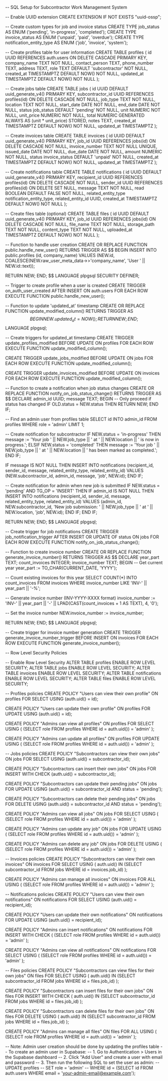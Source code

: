 -- SQL Setup for Subcontractor Work Management System

-- Enable UUID extension
CREATE EXTENSION IF NOT EXISTS "uuid-ossp";

-- Create custom types for job and invoice status
CREATE TYPE job_status AS ENUM ('pending', 'in-progress', 'completed');
CREATE TYPE invoice_status AS ENUM ('unpaid', 'paid', 'overdue');
CREATE TYPE notification_entity_type AS ENUM ('job', 'invoice', 'system');

-- Create profiles table for user information
CREATE TABLE profiles (
  id UUID REFERENCES auth.users ON DELETE CASCADE PRIMARY KEY,
  company_name TEXT NOT NULL,
  contact_person TEXT,
  phone_number TEXT,
  address TEXT,
  role TEXT DEFAULT 'subcontractor' NOT NULL,
  created_at TIMESTAMPTZ DEFAULT NOW() NOT NULL,
  updated_at TIMESTAMPTZ DEFAULT NOW() NOT NULL
);

-- Create jobs table
CREATE TABLE jobs (
  id UUID DEFAULT uuid_generate_v4() PRIMARY KEY,
  subcontractor_id UUID REFERENCES profiles(id) ON DELETE CASCADE NOT NULL,
  job_type TEXT NOT NULL,
  location TEXT NOT NULL,
  start_date DATE NOT NULL,
  end_date DATE NOT NULL,
  status job_status DEFAULT 'pending' NOT NULL,
  unit NUMERIC NOT NULL,
  unit_price NUMERIC NOT NULL,
  total NUMERIC GENERATED ALWAYS AS (unit * unit_price) STORED,
  notes TEXT,
  created_at TIMESTAMPTZ DEFAULT NOW() NOT NULL,
  updated_at TIMESTAMPTZ
);

-- Create invoices table
CREATE TABLE invoices (
  id UUID DEFAULT uuid_generate_v4() PRIMARY KEY,
  job_id UUID REFERENCES jobs(id) ON DELETE CASCADE NOT NULL,
  invoice_number TEXT NOT NULL UNIQUE,
  issued_date DATE NOT NULL,
  due_date DATE NOT NULL,
  amount NUMERIC NOT NULL,
  status invoice_status DEFAULT 'unpaid' NOT NULL,
  created_at TIMESTAMPTZ DEFAULT NOW() NOT NULL,
  updated_at TIMESTAMPTZ
);

-- Create notifications table
CREATE TABLE notifications (
  id UUID DEFAULT uuid_generate_v4() PRIMARY KEY,
  recipient_id UUID REFERENCES profiles(id) ON DELETE CASCADE NOT NULL,
  sender_id UUID REFERENCES profiles(id) ON DELETE SET NULL,
  message TEXT NOT NULL,
  read BOOLEAN DEFAULT FALSE NOT NULL,
  related_entity_type notification_entity_type,
  related_entity_id UUID,
  created_at TIMESTAMPTZ DEFAULT NOW() NOT NULL
);

-- Create files table (optional)
CREATE TABLE files (
  id UUID DEFAULT uuid_generate_v4() PRIMARY KEY,
  job_id UUID REFERENCES jobs(id) ON DELETE CASCADE NOT NULL,
  file_name TEXT NOT NULL,
  storage_path TEXT NOT NULL,
  content_type TEXT NOT NULL,
  uploaded_at TIMESTAMPTZ DEFAULT NOW() NOT NULL
);

-- Function to handle user creation
CREATE OR REPLACE FUNCTION public.handle_new_user()
RETURNS TRIGGER AS $$
BEGIN
  INSERT INTO public.profiles (id, company_name)
  VALUES (NEW.id, COALESCE(NEW.raw_user_meta_data->>'company_name', 'User ' || NEW.id::text));
  
  RETURN NEW;
END;
$$ LANGUAGE plpgsql SECURITY DEFINER;

-- Trigger to create profile when a user is created
CREATE TRIGGER on_auth_user_created
  AFTER INSERT ON auth.users
  FOR EACH ROW EXECUTE FUNCTION public.handle_new_user();

-- Function to update 'updated_at' timestamp
CREATE OR REPLACE FUNCTION update_modified_column()
RETURNS TRIGGER AS $$
BEGIN
  NEW.updated_at = NOW();
  RETURN NEW;
END;
$$ LANGUAGE plpgsql;

-- Create triggers for updated_at timestamp
CREATE TRIGGER update_profiles_modified
  BEFORE UPDATE ON profiles
  FOR EACH ROW EXECUTE FUNCTION update_modified_column();

CREATE TRIGGER update_jobs_modified
  BEFORE UPDATE ON jobs
  FOR EACH ROW EXECUTE FUNCTION update_modified_column();

CREATE TRIGGER update_invoices_modified
  BEFORE UPDATE ON invoices
  FOR EACH ROW EXECUTE FUNCTION update_modified_column();

-- Function to create a notification when job status changes
CREATE OR REPLACE FUNCTION notify_on_job_status_change()
RETURNS TRIGGER AS $$
DECLARE
  admin_id UUID;
  message TEXT;
BEGIN
  -- Only proceed if status has changed
  IF OLD.status = NEW.status THEN
    RETURN NEW;
  END IF;
  
  -- Find an admin user from profiles table
  SELECT id INTO admin_id FROM profiles WHERE role = 'admin' LIMIT 1;
  
  -- Create notification for subcontractor
  IF NEW.status = 'in-progress' THEN
    message := 'Your job ' || NEW.job_type || ' at ' || NEW.location || ' is now in progress.';
  ELSIF NEW.status = 'completed' THEN
    message := 'Your job ' || NEW.job_type || ' at ' || NEW.location || ' has been marked as completed.';
  END IF;
  
  IF message IS NOT NULL THEN
    INSERT INTO notifications (recipient_id, sender_id, message, related_entity_type, related_entity_id)
    VALUES (NEW.subcontractor_id, admin_id, message, 'job', NEW.id);
  END IF;
  
  -- Create notification for admin when new job is submitted
  IF NEW.status = 'pending' AND TG_OP = 'INSERT' THEN
    IF admin_id IS NOT NULL THEN
      INSERT INTO notifications (recipient_id, sender_id, message, related_entity_type, related_entity_id)
      VALUES (admin_id, NEW.subcontractor_id, 'New job submission: ' || NEW.job_type || ' at ' || NEW.location, 'job', NEW.id);
    END IF;
  END IF;
  
  RETURN NEW;
END;
$$ LANGUAGE plpgsql;

-- Create trigger for job notifications
CREATE TRIGGER job_notification_trigger
  AFTER INSERT OR UPDATE OF status ON jobs
  FOR EACH ROW EXECUTE FUNCTION notify_on_job_status_change();

-- Function to create invoice number
CREATE OR REPLACE FUNCTION generate_invoice_number()
RETURNS TRIGGER AS $$
DECLARE
  year_part TEXT;
  count_invoices INTEGER;
  invoice_number TEXT;
BEGIN
  -- Get current year
  year_part := TO_CHAR(CURRENT_DATE, 'YYYY');
  
  -- Count existing invoices for this year
  SELECT COUNT(*) INTO count_invoices
  FROM invoices
  WHERE invoice_number LIKE 'INV-' || year_part || '-%';
  
  -- Generate invoice number (INV-YYYY-XXXX format)
  invoice_number := 'INV-' || year_part || '-' || LPAD(CAST(count_invoices + 1 AS TEXT), 4, '0');
  
  -- Set the invoice number
  NEW.invoice_number := invoice_number;
  
  RETURN NEW;
END;
$$ LANGUAGE plpgsql;

-- Create trigger for invoice number generation
CREATE TRIGGER generate_invoice_number_trigger
  BEFORE INSERT ON invoices
  FOR EACH ROW EXECUTE FUNCTION generate_invoice_number();

-- Row Level Security Policies

-- Enable Row Level Security
ALTER TABLE profiles ENABLE ROW LEVEL SECURITY;
ALTER TABLE jobs ENABLE ROW LEVEL SECURITY;
ALTER TABLE invoices ENABLE ROW LEVEL SECURITY;
ALTER TABLE notifications ENABLE ROW LEVEL SECURITY;
ALTER TABLE files ENABLE ROW LEVEL SECURITY;

-- Profiles policies
CREATE POLICY "Users can view their own profile"
  ON profiles FOR SELECT
  USING (auth.uid() = id);

CREATE POLICY "Users can update their own profile"
  ON profiles FOR UPDATE
  USING (auth.uid() = id);

CREATE POLICY "Admins can view all profiles"
  ON profiles FOR SELECT
  USING (
    (SELECT role FROM profiles WHERE id = auth.uid()) = 'admin'
  );

CREATE POLICY "Admins can update all profiles"
  ON profiles FOR UPDATE
  USING (
    (SELECT role FROM profiles WHERE id = auth.uid()) = 'admin'
  );

-- Jobs policies
CREATE POLICY "Subcontractors can view their own jobs"
  ON jobs FOR SELECT
  USING (auth.uid() = subcontractor_id);

CREATE POLICY "Subcontractors can insert their own jobs"
  ON jobs FOR INSERT
  WITH CHECK (auth.uid() = subcontractor_id);

CREATE POLICY "Subcontractors can update their pending jobs"
  ON jobs FOR UPDATE
  USING (auth.uid() = subcontractor_id AND status = 'pending');

CREATE POLICY "Subcontractors can delete their pending jobs"
  ON jobs FOR DELETE
  USING (auth.uid() = subcontractor_id AND status = 'pending');

CREATE POLICY "Admins can view all jobs"
  ON jobs FOR SELECT
  USING (
    (SELECT role FROM profiles WHERE id = auth.uid()) = 'admin'
  );

CREATE POLICY "Admins can update any job"
  ON jobs FOR UPDATE
  USING (
    (SELECT role FROM profiles WHERE id = auth.uid()) = 'admin'
  );

CREATE POLICY "Admins can delete any job"
  ON jobs FOR DELETE
  USING (
    (SELECT role FROM profiles WHERE id = auth.uid()) = 'admin'
  );

-- Invoices policies
CREATE POLICY "Subcontractors can view their own invoices"
  ON invoices FOR SELECT
  USING (
    auth.uid() IN (SELECT subcontractor_id FROM jobs WHERE id = invoices.job_id)
  );

CREATE POLICY "Admins can manage all invoices"
  ON invoices FOR ALL
  USING (
    (SELECT role FROM profiles WHERE id = auth.uid()) = 'admin'
  );

-- Notifications policies
CREATE POLICY "Users can view their own notifications"
  ON notifications FOR SELECT
  USING (auth.uid() = recipient_id);

CREATE POLICY "Users can update their own notifications"
  ON notifications FOR UPDATE
  USING (auth.uid() = recipient_id);

CREATE POLICY "Admins can insert notifications"
  ON notifications FOR INSERT
  WITH CHECK (
    (SELECT role FROM profiles WHERE id = auth.uid()) = 'admin'
  );

CREATE POLICY "Admins can view all notifications"
  ON notifications FOR SELECT
  USING (
    (SELECT role FROM profiles WHERE id = auth.uid()) = 'admin'
  );

-- Files policies
CREATE POLICY "Subcontractors can view files for their own jobs"
  ON files FOR SELECT
  USING (
    auth.uid() IN (SELECT subcontractor_id FROM jobs WHERE id = files.job_id)
  );

CREATE POLICY "Subcontractors can insert files for their own jobs"
  ON files FOR INSERT
  WITH CHECK (
    auth.uid() IN (SELECT subcontractor_id FROM jobs WHERE id = files.job_id)
  );

CREATE POLICY "Subcontractors can delete files for their own jobs"
  ON files FOR DELETE
  USING (
    auth.uid() IN (SELECT subcontractor_id FROM jobs WHERE id = files.job_id)
  );

CREATE POLICY "Admins can manage all files"
  ON files FOR ALL
  USING (
    (SELECT role FROM profiles WHERE id = auth.uid()) = 'admin'
  );

-- Note: Admin user creation should be done by updating the profiles table
-- To create an admin user in Supabase:
-- 1. Go to Authentication > Users in the Supabase dashboard
-- 2. Click "Add User" and create a user with email and password
-- 3. Then run the following SQL to set the user as admin:
--    UPDATE profiles
--    SET role = 'admin'
--    WHERE id = (SELECT id FROM auth.users WHERE email = 'your-admin-email@example.com');
